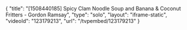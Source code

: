 {
    "title": "[1508440185] Spicy Clam Noodle Soup and Banana & Coconut Fritters - Gordon Ramsay",
    "type": "solo",
    "layout": "iframe-static",
    "videoId": "123179213",
    "url": "\/tvpembed\/123179213"
}